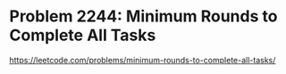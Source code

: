 # Problem 2244: Minimum Rounds to Complete All Tasks

https://leetcode.com/problems/minimum-rounds-to-complete-all-tasks/